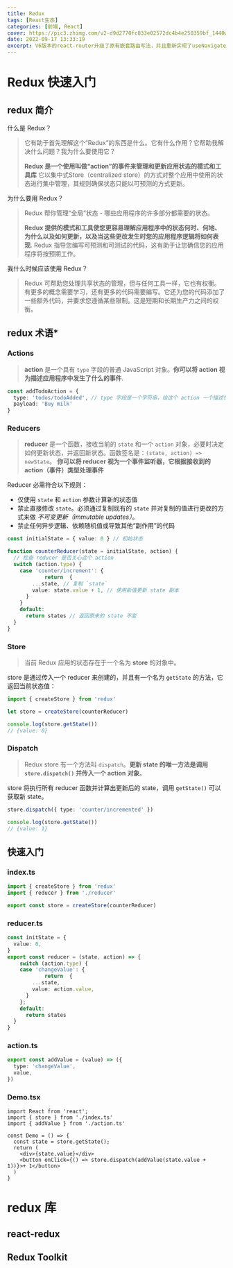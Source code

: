 ```yaml
---
title: Redux
tags: [React生态]
categories: [前端, React]
cover: https://pic3.zhimg.com/v2-d9d2770fc833e02572dc4b4e250359bf_1440w.jpg
date: 2022-09-17 13:33:19
excerpt: V6版本的react-router升级了原有嵌套路由写法，并且重新实现了useNavigate来替代useHistory，整体上更加好理解。
---
```

<!-- <img width="500" src="https://cn.redux.js.org/img/redux.svg" /> -->

# Redux 快速入门

## redux 简介

什么是 Redux？

> 它有助于首先理解这个“Redux”的东西是什么。它有什么作用？它帮助我解决什么问题？我为什么要使用它？
>
> **Redux 是一个使用叫做“action”的事件来管理和更新应用状态的模式和工具库** 它以集中式Store（centralized store）的方式对整个应用中使用的状态进行集中管理，其规则确保状态只能以可预测的方式更新。

为什么要用 Redux？

> Redux 帮你管理“全局”状态 - 哪些应用程序的许多部分都需要的状态。
>
> **Redux 提供的模式和工具使您更容易理解应用程序中的状态何时、何地、为什么以及如何更新，以及当这些更改发生时您的应用程序逻辑将如何表现**. Redux 指导您编写可预测和可测试的代码，这有助于让您确信您的应用程序将按预期工作。

我什么时候应该使用 Redux？

> Redux 可帮助您处理共享状态的管理，但与任何工具一样，它也有权衡。有更多的概念需要学习，还有更多的代码需要编写。它还为您的代码添加了一些额外代码，并要求您遵循某些限制。这是短期和长期生产力之间的权衡。

## redux 术语*

### Actions

> **action** 是一个具有 `type` 字段的普通 JavaScript 对象。**你可以将 action 视为描述应用程序中发生了什么的事件**.

```ts
const addTodoAction = {
  type: 'todos/todoAdded', // type 字段是一个字符串，给这个 action 一个描述性的名字 我们通常把那个类型的字符串写成“特征/具体”
  payload: 'Buy milk'
}
```

### Reducers

> **reducer** 是一个函数，接收当前的 `state` 和一个 `action` 对象，必要时决定如何更新状态，并返回新状态。函数签名是：`(state, action) => newState`。 **你可以将 reducer 视为一个事件监听器，它根据接收到的 action（事件）类型处理事件**

Reducer 必需符合以下规则：

- 仅使用 `state` 和 `action` 参数计算新的状态值
- 禁止直接修改 `state`。必须通过复制现有的 `state` 并对复制的值进行更改的方式来做 *不可变更新（immutable updates）*。
- 禁止任何异步逻辑、依赖随机值或导致其他“副作用”的代码

```ts
const initialState = { value: 0 } // 初始状态

function counterReducer(state = initialState, action) {
  // 检查 reducer 是否关心这个 action
  switch (action.type) {
    case 'counter/increment': {
			return  { 
        ...state, // 复制 `state`
        value: state.value + 1, // 使用新值更新 state 副本
      }
    }
    default:
      return states // 返回原来的 state 不变
  }
}
```

### Store

> 当前 Redux 应用的状态存在于一个名为 **store** 的对象中。

store 是通过传入一个 reducer 来创建的，并且有一个名为 `getState` 的方法，它返回当前状态值：

```ts
import { createStore } from 'redux'

let store = createStore(counterReducer)

console.log(store.getState())
// {value: 0}
```

### Dispatch

> Redux store 有一个方法叫 `dispatch`。**更新 state 的唯一方法是调用 `store.dispatch()` 并传入一个 action 对象**。

store 将执行所有 reducer 函数并计算出更新后的 state，调用 `getState()` 可以获取新 state。

```ts
store.dispatch({ type: 'counter/incremented' })

console.log(store.getState())
// {value: 1}
```

## 快速入门

### index.ts

```ts
import { createStore } from 'redux'
import { reducer } from './reducer'

export const store = createStore(counterReducer)
```

### reducer.ts

```ts
const initState = {
  value: 0,
}
export const reducer = (state, action) => {
	switch (action.type) {
    case 'changeValue': {
			return  { 
        ...state,
        value: action.value,
      }
    };
    default:
      return states
  }
}
```

### action.ts

```ts
export const addValue = (value) => ({
  type: 'changeValue',
  value,
})
```

### Demo.tsx

```tsx
import React from 'react';
import { store } from './index.ts'
import { addValue } from './action.ts'

const Demo = () => {
  const state = store.getState();
  return (
  	<div>{state.value}</div>
    <button onClick={() => store.dispatch(addValue(state.value + 1))}>+ 1</button>
  )
}
```



# redux 库

## react-redux

## Redux Toolkit

